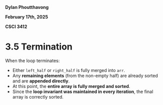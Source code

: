 **Dylan Phoutthavong**

**February 17th, 2025**

**CSCI 3412**

# 3.5 Termination

When the loop terminates:

- Either `left_half` or `right_half` is fully merged into `arr`.
- Any **remaining elements** (from the non-empty half) are already sorted and are **appended directly**.
- At this point, the **entire array is fully merged and sorted**.
- Since the **loop invariant was maintained in every iteration**, the final array is correctly sorted.